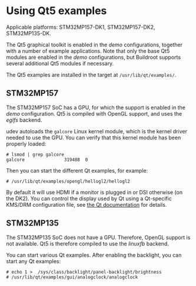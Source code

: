 # Using Qt5 examples

Applicable platforms: STM32MP157-DK1, STM32MP157-DK2, STM32MP135-DK.

The Qt5 graphical toolkit is enabled in the *demo* configurations,
together with a number of example applications. Note that only the
base Qt5 modules are enabled in the *demo* configurations, but
Buildroot supports several additional Qt5 modules if necessary.

The Qt5 examples are installed in the target at
`/usr/lib/qt/examples/`.

## STM32MP157

The STM32MP157 SoC has a GPU, for which the support is enabled in the
*demo* configuration. Qt5 is compiled with OpenGL support, and uses
the *eglfs* backend.

udev autoloads the `galcore` Linux kernel module, which is the kernel
driver needed to use the GPU. You can verify that this kernel module
has been properly loaded:

```
# lsmod | grep galcore
galcore               319488  0
```

Then you can start the different Qt examples, for example:

```
# /usr/lib/qt/examples/opengl/hellogl2/hellogl2
```

By default it will use HDMI if a monitor is plugged in or DSI
otherwise (on the DK2). You can control the display used by Qt using a
Qt-specific KMS/DRM configuration file, see [the Qt
documentation](https://doc.qt.io/qt-5/embedded-linux.html#eglfs-with-the-eglfs-kms-backend)
for details.

## STM32MP135

The STM32MP135 SoC does not have a GPU. Therefore, OpenGL support is
not available. Qt5 is therefore compiled to use the *linuxfb* backend.

You can start various Qt examples. After enabling the backlight, you
can start any Qt examples:

```
# echo 1 >  /sys/class/backlight/panel-backlight/brightness
# /usr/lib/qt/examples/gui/analogclock/analogclock
```
